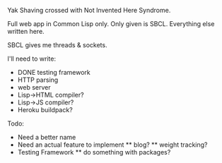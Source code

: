 Yak Shaving crossed with Not Invented Here Syndrome.

Full web app in Common Lisp only. Only given is SBCL. Everything else
written here. 

SBCL gives me threads & sockets.

I'll need to write:

* DONE testing framework
* HTTP parsing
* web server
* Lisp->HTML compiler?
* Lisp->JS compiler?
* Heroku buildpack?

Todo:

* Need a better name
* Need an actual feature to implement
** blog?
** weight tracking?
* Testing Framework
** do something with packages?
